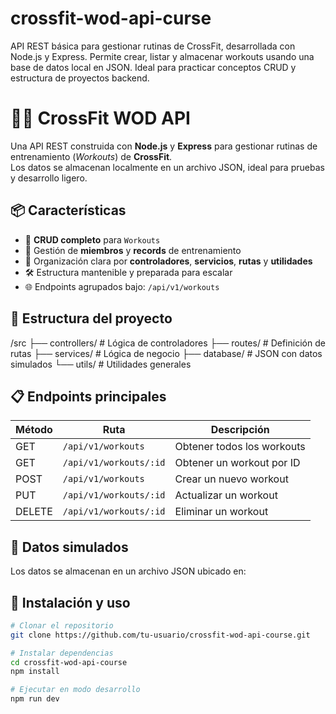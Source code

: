 # crossfit-wod-api-curse
API REST básica para gestionar rutinas de CrossFit, desarrollada con Node.js y Express. Permite crear, listar y almacenar workouts usando una base de datos local en JSON. Ideal para practicar conceptos CRUD y estructura de proyectos backend.

# 🏋️‍♂️ CrossFit WOD API

Una API REST construida con **Node.js** y **Express** para gestionar rutinas de entrenamiento (_Workouts_) de **CrossFit**.  
Los datos se almacenan localmente en un archivo JSON, ideal para pruebas y desarrollo ligero.


## 📦 Características

- 🔄 **CRUD completo** para `Workouts`
- 👥 Gestión de **miembros** y **records** de entrenamiento
- 📁 Organización clara por **controladores**, **servicios**, **rutas** y **utilidades**
- 🛠️ Estructura mantenible y preparada para escalar
- 🌐 Endpoints agrupados bajo: `/api/v1/workouts`

## 📂 Estructura del proyecto
/src
├── controllers/    # Lógica de controladores
├── routes/         # Definición de rutas
├── services/       # Lógica de negocio
├── database/       # JSON con datos simulados
└── utils/          # Utilidades generales

## 📋 Endpoints principales

| Método | Ruta                      | Descripción                  |
|--------|---------------------------|------------------------------|
| GET    | `/api/v1/workouts`        | Obtener todos los workouts   |
| GET    | `/api/v1/workouts/:id`    | Obtener un workout por ID    |
| POST   | `/api/v1/workouts`        | Crear un nuevo workout       |
| PUT    | `/api/v1/workouts/:id`    | Actualizar un workout        |
| DELETE | `/api/v1/workouts/:id`    | Eliminar un workout          |


## 🧪 Datos simulados

Los datos se almacenan en un archivo JSON ubicado en:

## 🚀 Instalación y uso

```bash
# Clonar el repositorio
git clone https://github.com/tu-usuario/crossfit-wod-api-course.git

# Instalar dependencias
cd crossfit-wod-api-course
npm install

# Ejecutar en modo desarrollo
npm run dev



